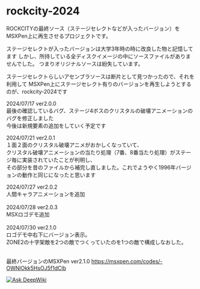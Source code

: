 # rockcity-2024
ROCKCITYの最終ソース（ステージセレクトなどが入ったバージョン）をMSXPen上に再生させるプロジェクトです。

ステージセレクトが入ったバージョンは大学3年時の時に改良した物と記憶してます
しかし、所持している全ディスクイメージの中にソースファイルがありませんでした。
つまりオリジナルソースは紛失しています。

ステージセレクトらしいアセンブラソースは断片として見つかったので、それを利用して
MSXPen上にステージセレクト有りのバージョンを再生しようとするのが、rockcity-2024です

2024/07/17 ver2.0.0 <BR>最後の確認しているバグ、ステージ4ボスのクリスタルの破壊アニメーションのバグを修正しました<BR>
今後は新規要素の追加をしていく予定です

2024/07/21 ver2.0.1 <BR>１面２面のクリスタル破壊アニメがおかしくなっていて、<BR>クリスタル破壊アニメーションの当たり処理（7番、8番当たり処理）がステージ毎に実装されていたことが判明し、<BR>
その部分を昔のファイルから補完し直しました。これでようやく1996年バージョンの動作と同じになったと思います

2024/07/27 ver2.0.2 <BR>人間キャラアニメーションを追加<BR><BR>
2024/07/28 ver2.0.3 <BR>MSXロゴデモ追加<BR><BR>
2024/07/30 ver2.1.0 <BR>ロゴデモ中右下にバージョン表示。<BR>ZONE2の十字架敵を2つの敵でつくっていたのを1つの敵で構成しなおした。<BR><BR>

最終バージョンのMSXPen ver2.1.0
https://msxpen.com/codes/-OWNlOkk5HsOJ5f1dClb

<a href="https://deepwiki.com/msx2rockcity/rockcity-2024"><img src="https://deepwiki.com/badge.svg" alt="Ask DeepWiki"></a>
